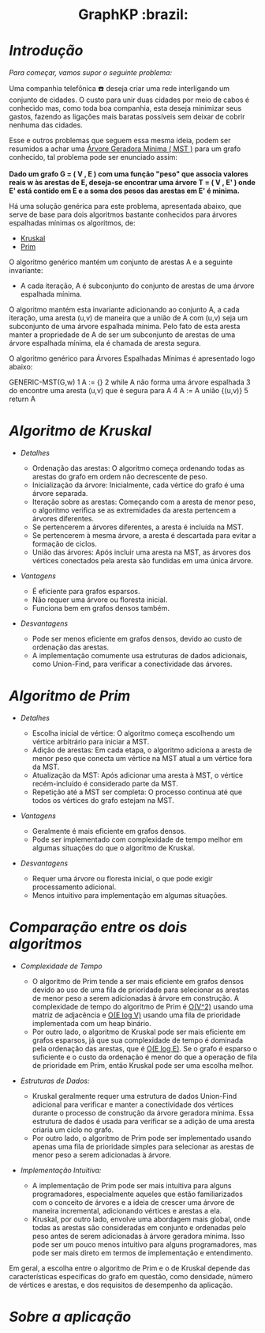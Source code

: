 <h1 align="center"> GraphKP :brazil: </h1>

# *Introdução*

_Para começar, vamos supor o seguinte problema:_ <br>

Uma companhia telefônica ☎️ deseja criar uma rede interligando um conjunto de cidades. O custo para unir duas cidades por meio de cabos é conhecido mas, como toda boa companhia,
esta deseja minimizar seus gastos, fazendo as ligações mais baratas possíveis sem deixar de cobrir nenhuma das cidades. <br>

Esse e outros problemas que seguem essa mesma ideia, podem ser resumidos a achar uma <a href="https://pt.stackoverflow.com/questions/22245/o-que-%C3%A9-%C3%A1rvore-geradora-m%C3%ADnima
" title="É um subgrafo acíclico que contém todos os vértices do grafo">Árvore Geradora Mínima ( MST )</a> para um grafo conhecido, tal problema pode ser enunciado assim: 
<br> <br>
**Dado um grafo G = ( V , E ) com uma função "peso" que associa valores reais w às arestas de E, deseja-se encontrar uma árvore T = ( V , E' ) onde E' está contido em E e a soma dos pesos
das arestas em E' é minima.** <br>

Há uma solução genérica para este problema, apresentada abaixo, que serve de base para dois algoritmos bastante conhecidos para árvores espalhadas mínimas os algoritmos, de: 
  - <a href="https://www.ime.usp.br/~pf/algoritmos_para_grafos/aulas/kruskal.html" title="O algoritmo de Kruskal faz crescer uma floresta geradora até que ela se torne conexa.  A floresta cresce de modo a satisfazer o critério de minimalidade de MSTs baseado em circuitos.">Kruskal</a>
  - <a href="https://www.ime.usp.br/~pf/algoritmos_para_grafos/aulas/prim.html" title="Dado um grafo não-dirigido conexo G com custos nas arestas, o algoritmo de Prim cultiva uma sub­árvore de G até que ela se torne geradora. No fim do processo, a árvore é uma MST.">Prim</a>

O algoritmo genérico mantém um conjunto de arestas A e a seguinte invariante: <br>
  - A cada iteração, A é subconjunto do conjunto de arestas de uma árvore espalhada mínima. <br>

O algoritmo mantém esta invariante adicionando ao conjunto A, a cada iteração, uma aresta (u,v) de maneira que a união de A com (u,v) seja um subconjunto de uma árvore espalhada mínima. 
Pelo fato de esta aresta manter a propriedade de A de ser um subconjunto de arestas de uma árvore espalhada mínima, ela é chamada de aresta segura. <br>

O algoritmo genérico para Árvores Espalhadas Mínimas é apresentado logo abaixo:

GENERIC-MST(G,w)
1 A := {}
2 while A não forma uma árvore espalhada
3       do encontre uma aresta (u,v) que é segura para A
4          A := A união {(u,v)}
5 return A


# *Algoritmo de Kruskal*

- *Detalhes*
   - Ordenação das arestas: O algoritmo começa ordenando todas as arestas do grafo em ordem não decrescente de peso.
   - Inicialização da árvore: Inicialmente, cada vértice do grafo é uma árvore separada.
   - Iteração sobre as arestas: Começando com a aresta de menor peso, o algoritmo verifica se as extremidades da aresta pertencem a árvores diferentes.
   - Se pertencerem a árvores diferentes, a aresta é incluída na MST.
   - Se pertencerem à mesma árvore, a aresta é descartada para evitar a formação de ciclos.
   - União das árvores: Após incluir uma aresta na MST, as árvores dos vértices conectados pela aresta são fundidas em uma única árvore. <br>

- *Vantagens*
   - É eficiente para grafos esparsos.
   - Não requer uma árvore ou floresta inicial.
   - Funciona bem em grafos densos também.
     
- *Desvantagens*
   - Pode ser menos eficiente em grafos densos, devido ao custo de ordenação das arestas.
   - A implementação comumente usa estruturas de dados adicionais, como Union-Find, para verificar a conectividade das árvores.

# *Algoritmo de Prim*

- *Detalhes*
   - Escolha inicial de vértice: O algoritmo começa escolhendo um vértice arbitrário para iniciar a MST.
   - Adição de arestas: Em cada etapa, o algoritmo adiciona a aresta de menor peso que conecta um vértice na MST atual a um vértice fora da MST.
   - Atualização da MST: Após adicionar uma aresta à MST, o vértice recém-incluído é considerado parte da MST.
   - Repetição até a MST ser completa: O processo continua até que todos os vértices do grafo estejam na MST. <br>

- *Vantagens*
  - Geralmente é mais eficiente em grafos densos.
  - Pode ser implementado com complexidade de tempo melhor em algumas situações do que o algoritmo de Kruskal.

- *Desvantagens*
  - Requer uma árvore ou floresta inicial, o que pode exigir processamento adicional.
  - Menos intuitivo para implementação em algumas situações.

# *Comparação entre os dois algoritmos*

- *Complexidade de Tempo*

  - O algoritmo de Prim tende a ser mais eficiente em grafos densos devido ao uso de uma fila de prioridade para selecionar as arestas de menor peso a serem adicionadas à árvore em construção. A complexidade de tempo do algoritmo de Prim é <a href="" title="Complexidade O(V^2), significa que o tempo de execução do algoritmo cresce proporcionalmente ao quadrado do número de vértices.">O(V^2)</a> usando uma matriz de adjacência e <a href="" title="log V é a complexidade logarítmica em relação ao número de vértices">O(E log V)</a> usando uma fila de prioridade implementada com um heap binário.
  - Por outro lado, o algoritmo de Kruskal pode ser mais eficiente em grafos esparsos, já que sua complexidade de tempo é dominada pela ordenação das arestas, que é <a href="" title="log E refere-se à complexidade logarítmica em relação ao número de arestas.">O(E log E)</a>. Se o grafo é esparso o suficiente e o custo da ordenação é menor do que a operação de fila de prioridade em Prim, então Kruskal pode ser uma escolha melhor.

- *Estruturas de Dados:*

  - Kruskal geralmente requer uma estrutura de dados Union-Find adicional para verificar e manter a conectividade dos vértices durante o processo de construção da árvore geradora mínima. Essa estrutura de dados é usada para verificar se a adição de uma aresta criaria um ciclo no grafo.
  - Por outro lado, o algoritmo de Prim pode ser implementado usando apenas uma fila de prioridade simples para selecionar as arestas de menor peso a serem adicionadas à árvore.

- *Implementação Intuitiva:*

  - A implementação de Prim pode ser mais intuitiva para alguns programadores, especialmente aqueles que estão familiarizados com o conceito de árvores e a ideia de crescer uma árvore de maneira incremental, adicionando vértices e arestas a ela.
  - Kruskal, por outro lado, envolve uma abordagem mais global, onde todas as arestas são consideradas em conjunto e ordenadas pelo peso antes de serem adicionadas à árvore geradora mínima. Isso pode ser um pouco menos intuitivo para alguns programadores, mas pode ser mais direto em termos de implementação e entendimento.

Em geral, a escolha entre o algoritmo de Prim e o de Kruskal depende das características específicas do grafo em questão, como densidade, número de vértices e arestas, e dos requisitos de desempenho da aplicação.

# *Sobre a aplicação*

